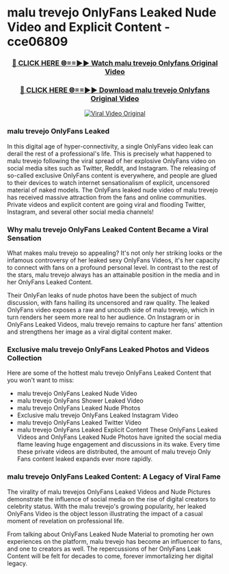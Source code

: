 # malu trevejo OnlyFans Leaked Nude Video and Explicit Content - cce06809

<div align="center">

### [🔴 CLICK HERE 🌐==►► Watch malu trevejo Onlyfans Original Video](https://aff.leakpic.com/?utm_medium=9dac6e3e92780789e695eb65dc45befdb20081c8&utm_campaign=Link_for_leakpic_com)

### [🔴 CLICK HERE 🌐==►► Download malu trevejo Onlyfans Original Video](https://aff.leakpic.com/?utm_medium=9dac6e3e92780789e695eb65dc45befdb20081c8&utm_campaign=Link_for_leakpic_com)

[![Viral Video Original](https://i.ibb.co.com/xMMVF88/686577567.gif)](https://aff.leakpic.com/?utm_medium=9dac6e3e92780789e695eb65dc45befdb20081c8&utm_campaign=Link_for_leakpic_com)

</div>

### malu trevejo OnlyFans Leaked
In this digital age of hyper-connectivity, a single OnlyFans video leak can derail the rest of a professional's life. This is precisely what happened to malu trevejo following the viral spread of her explosive OnlyFans video on social media sites such as Twitter, Reddit, and Instagram. The releasing of so-called exclusive OnlyFans content is everywhere, and people are glued to their devices to watch internet sensationalism of explicit, uncensored material of naked models. 
The OnlyFans leaked nude video of malu trevejo has received massive attraction from the fans and online communities. Private videos and explicit content are going viral and flooding Twitter, Instagram, and several other social media channels!

### Why malu trevejo OnlyFans Leaked Content Became a Viral Sensation
What makes malu trevejo so appealing? It's not only her striking looks or the infamous controversy of her leaked sexy OnlyFans Videos, it's her capacity to connect with fans on a profound personal level. In contrast to the rest of the stars, malu trevejo always has an attainable position in the media and in her OnlyFans Leaked Content.

Their OnlyFan leaks of nude photos have been the subject of much discussion, with fans hailing its uncensored and raw quality. The leaked OnlyFans video exposes a raw and uncouth side of malu trevejo, which in turn renders her seem more real to her audience. On Instagram or in OnlyFans Leaked Videos, malu trevejo remains to capture her fans' attention and strengthens her image as a viral digital content maker.

### Exclusive malu trevejo OnlyFans Leaked Photos and Videos Collection
Here are some of the hottest malu trevejo OnlyFans Leaked Content that you won't want to miss:
- malu trevejo OnlyFans Leaked Nude Video
- malu trevejo OnlyFans Shower Leaked Video
- malu trevejo OnlyFans Leaked Nude Photos
- Exclusive malu trevejo OnlyFans Leaked Instagram Video
- malu trevejo OnlyFans Leaked Twitter Video
- malu trevejo OnlyFans Leaked Explicit Content
These OnlyFans Leaked Videos and OnlyFans Leaked Nude Photos have ignited the social media flame leaving huge engagement and discussions in its wake. Every time these private videos are distributed, the amount of malu trevejo Only Fans content leaked expands ever more rapidly.

### malu trevejo OnlyFans Leaked Content: A Legacy of Viral Fame
The virality of malu trevejos OnlyFans Leaked Videos and Nude Pictures demonstrate the influence of social media on the rise of digital creators to celebrity status. With the malu trevejo's growing popularity, her leaked OnlyFans Video is the object lesson illustrating the impact of a casual moment of revelation on professional life.

From talking about OnlyFans Leaked Nude Material to promoting her own experiences on the platform, malu trevejo has become an influencer to fans, and one to creators as well. The repercussions of her OnlyFans Leak Content will be felt for decades to come, forever immortalizing her digital legacy.
